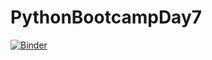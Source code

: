 # PythonBootcampDay7
[![Binder](https://mybinder.org/badge_logo.svg)](https://mybinder.org/v2/gh/VitaliAlexeev/PythonBootcampDay7.git/HEAD)
